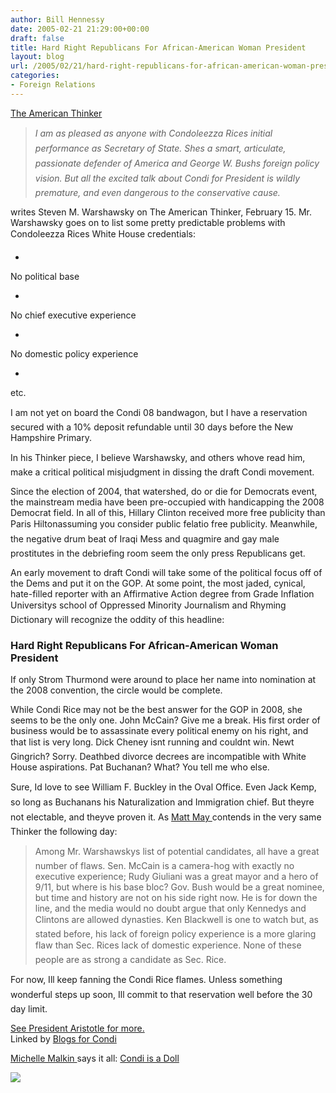 ```yaml
---
author: Bill Hennessy
date: 2005-02-21 21:29:00+00:00
draft: false
title: Hard Right Republicans For African-American Woman President
layout: blog
url: /2005/02/21/hard-right-republicans-for-african-american-woman-president/
categories:
- Foreign Relations
---
```


[The American Thinker](https://www.americanthinker.com/articles.php?article_id=4258&search=condi)




> 

> 
> _I am as pleased as anyone with Condoleezza Rices initial performance as Secretary of State. Shes a smart, articulate, passionate defender of America and George W. Bushs foreign policy vision. But all the excited talk about Condi for President is wildly premature, and even dangerous to the conservative cause._
> 
> 




writes Steven M. Warshawsky on The American Thinker, February 15. Mr. Warshawsky goes on to list some pretty predictable problems with Condoleezza Rices White House credentials:





  * 


No political base


  * 


No chief executive experience


  * 


No domestic policy experience


  * 


etc.


I am not yet on board the Condi 08 bandwagon, but I have a reservation secured with a 10% deposit refundable until 30 days before the New Hampshire Primary. 




In his Thinker piece, I believe Warshawsky, and others whove read him, make a critical political misjudgment in dissing the draft Condi movement.




Since the election of 2004, that watershed, do or die for Democrats event, the mainstream media have been pre-occupied with handicapping the 2008 Democrat field. In all of this, Hillary Clinton received more free publicity than Paris Hiltonassuming you consider public felatio free publicity. Meanwhile, the negative drum beat of Iraqi Mess and quagmire and gay male prostitutes in the debriefing room seem the only press Republicans get.




An early movement to draft Condi will take some of the political focus off of the Dems and put it on the GOP. At some point, the most jaded, cynical, hate-filled reporter with an Affirmative Action degree from Grade Inflation Universitys school of Oppressed Minority Journalism and Rhyming Dictionary will recognize the oddity of this headline:




### Hard Right Republicans For African-American Woman President




If only Strom Thurmond were around to place her name into nomination at the 2008 convention, the circle would be complete. 




While Condi Rice may not be the best answer for the GOP in 2008, she seems to be the only one. John McCain? Give me a break. His first order of business would be to assassinate every political enemy on his right, and that list is very long. Dick Cheney isnt running and couldnt win. Newt Gingrich? Sorry. Deathbed divorce decrees are incompatible with White House aspirations. Pat Buchanan? What? You tell me who else.




Sure, Id love to see William F. Buckley in the Oval Office. Even Jack Kemp, so long as Buchanans his Naturalization and Immigration chief. But theyre not electable, and theyve proven it. As [Matt May ](https://www.americanthinker.com/articles.php?article_id=4260&search=condi)contends in the very same Thinker the following day:







> Among Mr. Warshawskys list of potential candidates, all have a great number of flaws. Sen. McCain is a camera-hog with exactly no executive experience; Rudy Giuliani was a great mayor and a hero of 9/11, but where is his base bloc? Gov. Bush would be a great nominee, but time and history are not on his side right now. He is for down the line, and the media would no doubt argue that only Kennedys and Clintons are allowed dynasties. Ken Blackwell is one to watch but, as stated before, his lack of foreign policy experience is a more glaring flaw than Sec. Rices lack of domestic experience. None of these people are as strong a candidate as Sec. Rice.







For now, Ill keep fanning the Condi Rice flames. Unless something wonderful steps up soon, Ill commit to that reservation well before the 30 day limit.




[See President Aristotle for more.](https://presidentaristotle.blogspot.com/2005/02/condi-felling-some-presidential-timber.html)  
Linked by [Blogs for Condi](https://condoleezza.blogspot.com/2005/02/president-aristotle-condi-felling-some.html)




[Michelle Malkin ](https://michellemalkin.com/archives/001565.htm)says it all: [Condi is a Doll](https://www.vicalecorporation.com/SearchResult.aspx?CategoryID=19)  


![](https://blog.billhennessy.com/aggbug.aspx?PostID=1173)

